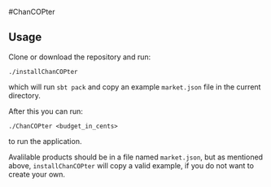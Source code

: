 #ChanCOPter

## Usage
Clone or download the repository and run:
  
`./installChanCOPter`

which will run `sbt pack` and copy an example `market.json` file in the current directory.

After this you can run:
 
`./ChanCOPter <budget_in_cents> ` 

to run the application. 

Avalilable products should be in a file named `market.json`, but as mentioned above, `installChanCOPter` will copy a valid example, if you do not want to create your own. 